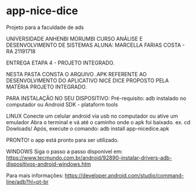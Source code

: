 # app-nice-dice
Projeto para a faculdade de ads

UNIVERSIDADE ANHENBI MORUMBI 
CURSO ANÁLISE E DESENVOLVIMENTO DE SISTEMAS
ALUNA: MARCELLA FARIAS COSTA - RA 21191718

ENTREGA ETAPA 4 - PROJETO INTEGRADO.

NESTA PASTA CONSTA O ARQUIVO .APK REFERENTE AO DESENVOLVIMENTO DO APLICATIVO NICE DICE PROPOSTO PELA MATÉRIA PROJETO INTEGRADO.

PARA INSTALAÇÃO NO SEU DISPOSITIVO:
Pré-requisito: adb instalado no computador ou Android SDK - plataform tools

LINUX
Conecte um celular android via usb no computador ou ative um emulador
Abra o terminal e vá até o caminho onde o apk foi baixado.
	ex. cd Dowloads/
Após, execute o comando:
 	adb install app-nicedice.apk 

PRONTO! o app está pronto para ser utilizado.


WINDOWS
Siga o passo a passo disponivel em: https://www.tecmundo.com.br/android/92890-instalar-drivers-adb-dispositivos-android-windows.htm

Para mais informações: https://developer.android.com/studio/command-line/adb?hl=pt-br
